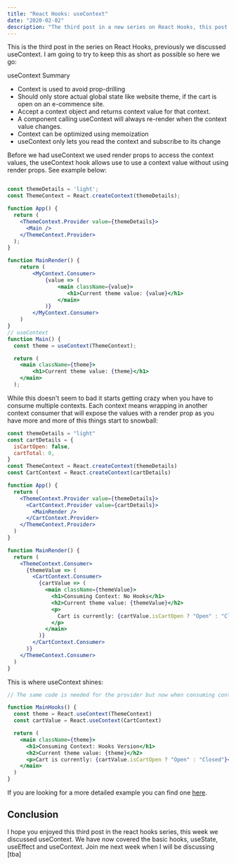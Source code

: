 ```yaml
---
title: "React Hooks: useContext"
date: "2020-02-02"
description: "The third post in a new series on React Hooks, this post discusses the useContext hook."
---
```


This is the third post in the series on React Hooks, previously we discussed useContext. I am going to try to keep this as short as possible so here we go:

useContext Summary

- Context is used to avoid prop-drilling
- Should only store actual global state like website theme, if the cart is open on an e-commence site.
- Accept a context object and returns context value for that context.
- A component calling useContext will always re-render when the context value changes.
- Context can be optimized using memoization
- useContext only lets you read the context and subscribe to its change

Before we had useContext we used render props to access the context values, the useContext hook allows use to use a context value without using render props. See example below:

```jsx

const themeDetails = 'light';
const ThemeContext = React.createContext(themeDetails);

function App() {
  return (
    <ThemeContext.Provider value={themeDetails}>
      <Main />
    </ThemeContext.Provider>
  );
}

function MainRender() {
    return (
        <MyContext.Consumer>
            {value => (
                <main className={value}>
                   <h1>Current theme value: {value}</h1>
                </main>
            )}
        </MyContext.Consumer>
    )
}
// useContext
function Main() {
  const theme = useContext(ThemeContext);

  return (
    <main className={theme}>
        <h1>Current theme value: {theme}</h1>
    </main>
  );

```

While this doesn't seem to bad it starts getting crazy when you have to consume multiple contexts. Each context means wrapping in another context consumer that will expose the values with a render prop as you have more and more of this things start to snowball:

```jsx
const themeDetails = "light"
const cartDetails = {
  isCartOpen: false,
  cartTotal: 0,
}
const ThemeContext = React.createContext(themeDetails)
const CartContext = React.createContext(cartDetails)

function App() {
  return (
    <ThemeContext.Provider value={themeDetails}>
      <CartContext.Provider value={cartDetails}>
        <MainRender />
      </CartContext.Provider>
    </ThemeContext.Provider>
  )
}

function MainRender() {
  return (
    <ThemeContext.Consumer>
      {themeValue => (
        <CartContext.Consumer>
          {cartValue => (
            <main className={themeValue}>
              <h1>Consuming Context: No Hooks</h1>
              <h2>Current theme value: {themeValue}</h2>
              <p>
                Cart is currently: {cartValue.isCartOpen ? "Open" : "Closed"}
              </p>
            </main>
          )}
        </CartContext.Consumer>
      )}
    </ThemeContext.Consumer>
  )
}
```

This is where useContext shines:

```jsx
// The same code is needed for the provider but now when consuming contexts

function MainHooks() {
  const theme = React.useContext(ThemeContext)
  const cartValue = React.useContext(CartContext)

  return (
    <main className={theme}>
      <h1>Consuming Context: Hooks Version</h1>
      <h2>Current theme value: {theme}</h2>
      <p>Cart is currently: {cartValue.isCartOpen ? "Open" : "Closed"}</p>
    </main>
  )
}
```

If you are looking for a more detailed example you can find one [here](https://reactjs.org/docs/hooks-reference.html#usecontext).

## Conclusion

I hope you enjoyed this third post in the react hooks series, this week we discussed useContext. We have now covered the basic hooks, useState, useEffect and useContext. Join me next week when I will be discussing [tba]
